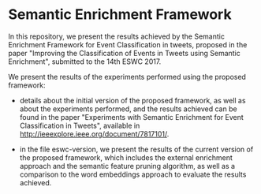 # Semantic Enrichment Framework

In this repository, we present the results achieved by the Semantic Enrichment Framework for Event Classification in tweets, proposed in the paper "Improving the Classification of Events in Tweets using Semantic Enrichment", submitted to the 14th ESWC 2017.

We present the results of the experiments performed using the proposed framework:
- details about the initial version of the proposed framework, as well as about the experiments performed, and the results achieved can be found in the paper "Experiments with Semantic Enrichment for Event Classification in Tweets", available in http://ieeexplore.ieee.org/document/7817101/.

- in the file eswc-version, we present the results of the current version of the proposed framework, which includes the external enrichment approach and the semantic feature pruning algorithm, as well as a comparison to the word embeddings approach to evaluate the results achieved.
